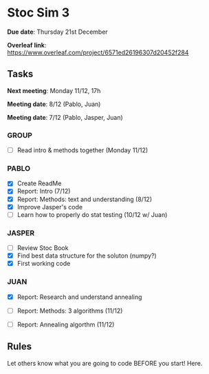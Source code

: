 # Stoc Sim 3

**Due date**:  Thursday 21st December

**Overleaf link**: https://www.overleaf.com/project/6571ed26196307d20452f284

## Tasks
**Next meeting**: Monday 11/12, 17h

**Meeting date**: 8/12 (Pablo, Juan)

**Meeting date**: 7/12 (Pablo, Jasper, Juan)

### GROUP
- [ ] Read intro & methods together (Monday 11/12)

### PABLO
- [X] Create ReadMe
- [X] Report: Intro (7/12)
- [X] Report: Methods: text and understanding (8/12)
- [X] Improve Jasper's code
- [ ] Learn how to properly do stat testing (10/12 w/ Juan)

### JASPER
- [ ] Review Stoc Book
- [X] Find best data structure for the soluton (numpy?)
- [X] First working code

 ### JUAN
- [X] Report: Research and understand annealing 
- [ ] Report: Methods: 3 algorithms (11/12)
- [ ] Report: Annealing algorthm (11/12)


## Rules
Let others know what you are going to code BEFORE you start! Here.
